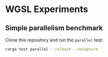 # WGSL Experiments

## Simple parallelism benchmark

Clone this repository and run the `parallel` test:

```bash
cargo test parallel --release --nocapture
```
